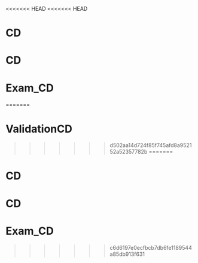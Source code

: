 <<<<<<< HEAD
<<<<<<< HEAD
# CD
# CD
# Exam_CD
=======
# ValidationCD
>>>>>>> d502aa14d724f85f745afd8a952152a52357782b
=======
# CD
# CD
# Exam_CD
>>>>>>> c6d6197e0ecfbcb7db6fe1189544a85db913f631
